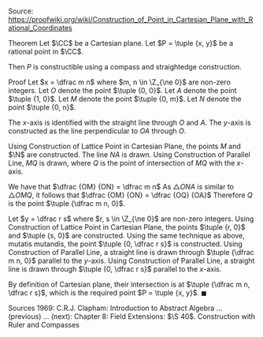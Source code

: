 # 

Source: https://proofwiki.org/wiki/Construction_of_Point_in_Cartesian_Plane_with_Rational_Coordinates

Theorem
Let $\CC$ be a Cartesian plane.
Let $P = \tuple {x, y}$ be a rational point in $\CC$.

Then $P$ is constructible using a compass and straightedge construction.


Proof
Let $x = \dfrac m n$ where $m, n \in \Z_{\ne 0}$ are non-zero integers.
Let $O$ denote the point $\tuple {0, 0}$.
Let $A$ denote the point $\tuple {1, 0}$.
Let $M$ denote the point $\tuple {0, m}$.
Let $N$ denote the point $\tuple {0, n}$.

The $x$-axis is identified with the straight line through $O$ and $A$.
The $y$-axis is constructed as the line perpendicular to $OA$ through $O$.

Using Construction of Lattice Point in Cartesian Plane, the points $M$ and $\N$ are constructed.
The line $NA$ is drawn.
Using Construction of Parallel Line, $MQ$ is drawn, where $Q$ is the point of intersection of $MQ$ with the $x$-axis.

We have that $\dfrac {OM} {ON} = \dfrac m n$
As $\triangle ONA$ is similar to $\triangle OMQ$, it follows that $\dfrac {OM} {ON} = \dfrac {OQ} {OA}$
Therefore $Q$ is the point $\tuple {\dfrac m n, 0}$.




Let $y = \dfrac r s$ where $r, s \in \Z_{\ne 0}$ are non-zero integers.
Using Construction of Lattice Point in Cartesian Plane, the points $\tuple {r, 0}$ and $\tuple {s, 0}$ are constructed.
Using the same technique as above, mutatis mutandis, the point $\tuple {0, \dfrac r s}$ is constructed.
Using Construction of Parallel Line, a straight line is drawn through $\tuple {\dfrac m n, 0}$ parallel to the $y$-axis.
Using Construction of Parallel Line, a straight line is drawn through $\tuple {0, \dfrac r s}$ parallel to the $x$-axis.

By definition of Cartesian plane, their intersection is at $\tuple {\dfrac m n, \dfrac r s}$, which is the required point $P = \tuple {x, y}$.
$\blacksquare$


Sources
1969: C.R.J. Clapham: Introduction to Abstract Algebra ... (previous) ... (next): Chapter $8$: Field Extensions: $\S 40$. Construction with Ruler and Compasses




